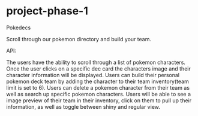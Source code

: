 # project-phase-1

Pokedecs 

Scroll through our pokemon directory and build your team. 

API: 

The users have the ability to scroll through a list of pokemon characters.
Once the user clicks on a specific dec card the characters image and their character information will be displayed.
Users can build their personal pokemon deck team by adding the character to their team inventory(team limit is set to 6).
Users can delete a pokemon character from their team as well as search up specific pokemon characters. Users will be 
able to see a image preview of their team in their inventory, click on them to pull up their information, as well as toggle 
between shiny and regular view.

